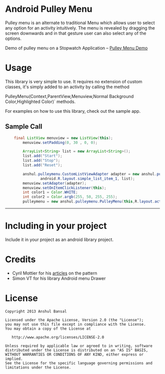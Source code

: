 ﻿Android Pulley Menu
==========

Pulley menu is an alternate to traditional Menu which allows user to select any option for an activity intuitively. The menu is revealed by dragging the screen downwards and in that gesture user can also select any of the options. 
 
Demo of pulley menu on a Stopwatch Application – [Pulley Menu Demo][2] 


Usage
=====

This library is very simple to use. It requires no extension of custom classes,
it's simply added to an activity by calling the method  

PulleyMenu(Context,ParentView,Menuview,Normal Background Color,Highlighted Color)`
methods.

For examples on how to use this library, check out the sample app.


Sample Call
-------
```java
	final ListView menuview = new ListView(this);
		menuview.setPadding(0, 30 , 0, 0);

		ArrayList<String> list = new ArrayList<String>();
		list.add("Start");
		list.add("Stop");
		list.add("Reset");

		anshul.pulleymenu.CustomListViewAdapter adapter = new anshul.pulleymenu.CustomListViewAdapter(this,
				android.R.layout.simple_list_item_1, list);
		menuview.setAdapter(adapter);
		menuview.setOnItemClickListener(this);
		int color1 = Color.WHITE;
		int color2 = Color.argb(255, 50, 255, 255);
		pulleymenu = new anshul.pulleymenu.PulleyMenu(this,R.layout.activity_topmenu,menuview,color1,color2);
```
-------

Including in your project
=========================

Include it in your project as an android library project.

Credits
=======

 * Cyril Mottier for his [articles][1] on the pattern
 * Simon VT for his library Android menu Drawer


License
=======

    Copyright 2013 Anshul Bansal

    Licensed under the Apache License, Version 2.0 (the "License");
    you may not use this file except in compliance with the License.
    You may obtain a copy of the License at

       http://www.apache.org/licenses/LICENSE-2.0

    Unless required by applicable law or agreed to in writing, software
    distributed under the License is distributed on an "AS IS" BASIS,
    WITHOUT WARRANTIES OR CONDITIONS OF ANY KIND, either express or implied.
    See the License for the specific language governing permissions and
    limitations under the License.


[1]: http://android.cyrilmottier.com/?p=658
[2]: https://play.google.com/store/apps/details?id=net.anshul.pulleymenu.samples

